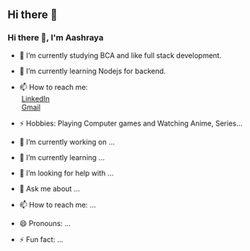## Hi there 👋
### Hi there 👋, I'm Aashraya
- 🔭 I’m currently studying BCA and like full stack development.
- 🌱 I’m currently learning Nodejs for backend.
- 📫 How to reach me:   
&nbsp;[LinkedIn](https://www.linkedin.com/in/aashraya-bhattarai-16a7072a7/)   
&nbsp;[Gmail](mailto:uzumakiaashraya@gmail.com)  
- ⚡ Hobbies: Playing Computer games and Watching Anime, Series...
  
- 🔭 I’m currently working on ...
- 🌱 I’m currently learning ...
- 🤔 I’m looking for help with ...
- 💬 Ask me about ...
- 📫 How to reach me: ...
- 😄 Pronouns: ...
- ⚡ Fun fact: ...

